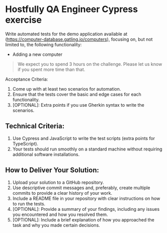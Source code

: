 # Hostfully QA Engineer Cypress exercise

Write automated tests for the demo application available at (https://computer-database.gatling.io/computers), focusing on, but not limited to, the following functionality:

- Adding a new computer
> We expect you to spend 3 hours on the challenge. Please let us know if you spent
more time than that.

Acceptance Criteria:
1. Come up with at least two scenarios for automation.
2. Ensure that the tests cover the basic and edge cases for each functionality.
3. [OPTIONAL]: Extra points if you use Gherkin syntax to write the scenarios.

## Technical Criteria:

1. Use Cypress and JavaScript to write the test scripts (extra points for TypeScript).
2. Your tests should run smoothly on a standard machine without requiring additional
software installations.

## How to Deliver Your Solution:

1. Upload your solution to a GitHub repository.
2. Use descriptive commit messages and, preferably, create multiple commits to provide
a clear history of your work.
3. Include a README file in your repository with clear instructions on how to run the
tests.
4. [OPTIONAL]: Provide a summary of your findings, including any issues you
encountered and how you resolved them.
5. [OPTIONAL]: Include a brief explanation of how you approached the task and why
you made certain decisions.